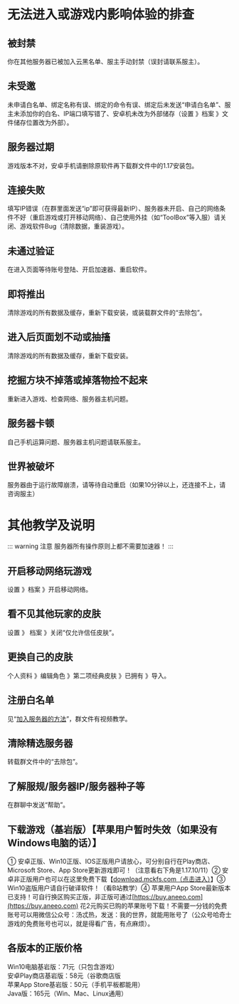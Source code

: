 # 无法进入或游戏内影响体验的排查
## 被封禁
你在其他服务器已被加入云黑名单、服主手动封禁（误封请联系服主）。
## 未受邀
未申请白名单、绑定名称有误、绑定的命令有误、绑定后未发送“申请白名单”、服主未添加你的白名、IP端口填写错了、安卓机未改为外部储存（设置 》档案 》文件储存位置改为外部）。
## 服务器过期
游戏版本不对，安卓手机请删除原软件再下载群文件中的1.17安装包。
## 连接失败
填写IP错误（在群里面发送“ip”即可获得最新IP）、服务器未开启、自己的网络条件不好（重启游戏或打开移动网络）、自己使用外挂（如“ToolBox”等入服）请关闭、游戏软件Bug（清除数据，重装游戏）。
## 未通过验证
在进入页面等待账号登陆、开启加速器、重启软件。
## 即将推出
清除游戏的所有数据及缓存，重新下载安装，或装载群文件的“去除包”。
## 进入后页面划不动或抽搐
清除游戏的所有数据及缓存，重新下载安装。
## 挖掘方块不掉落或掉落物捡不起来
重新进入游戏、检查网络、服务器主机问题。
## 服务器卡顿
自己手机运算问题、服务器主机问题请联系服主。
## 世界被破坏
服务器由于运行故障崩溃，请等待自动重启（如果10分钟以上，还连接不上，请咨询服主）

# 其他教学及说明
::: warning 注意
服务器所有操作原则上都不需要加速器！
:::
## 开启移动网络玩游戏
设置 》档案 》开启移动网络。

## 看不见其他玩家的皮肤
设置 》 档案 》关闭“仅允许信任皮肤”。

## 更换自己的皮肤
个人资料 》编辑角色 》第二项经典皮肤 》已拥有 》导入。

## 注册白名单
见“[加入服务器的方法](/JoinServer.md)”，群文件有视频教学。

## 清除精选服务器
转载群文件中的“去除包”。

## 了解服规/服务器IP/服务器种子等
在群聊中发送“帮助”。

## 下载游戏（基岩版）【苹果用户暂时失效（如果没有Windows电脑的话）】
① 安卓正版、Win10正版、IOS正版用户请放心，可分别自行在Play商店、Microsoft Store、App Store更新游戏即可！（注意看右下角是1.17.10/11）② 安卓非正版用户也可以在这里免费下载【[download.mckfs.com（点击进入）](http://download.mckfs.com)】③ Win10盗版用户请自行破译软件！（看B站教学）④ 苹果用户App Store最新版本已支持！可自行换区购买正版，非正版可通过[https://buy.aneeo.com](https://buy.aneeo.com) 花2元购买已购的苹果账号下载！不需要一分钱的免费账号可以用微信公众号：汤忒热，发送：我的世界，就能用账号了（公众号哈奇士游戏的免费账号也可以，就是得看广告，有点麻烦）。

## 各版本的正版价格
Win10电脑基岩版：71元（只包含游戏）  
安卓Play商店基岩版：58元（谷歌商店版  
苹果App Store基岩版：50元（手机平板都能用）  
Java版：165元（Win、Mac、Linux通用）  